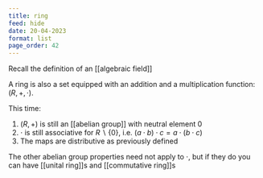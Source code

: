 ```yaml
---
title: ring
feed: hide
date: 20-04-2023
format: list
page_order: 42
---
```



Recall the definition of an [[algebraic field]]

A ring is also a set equipped with an addition and a multiplication function: $(R, +, \cdot)$. 

This time:
1. $(R, +)$ is still an [[abelian group]] with neutral element 0
2. $\cdot$ is still associative for $R\backslash\{0\}$, i.e. $(a\cdot b)\cdot c = a\cdot(b\cdot c)$
3. The maps are distributive as previously defined

The other abelian group properties need not apply to $\cdot$, but if they do you can have [[unital ring]]s and [[commutative ring]]s